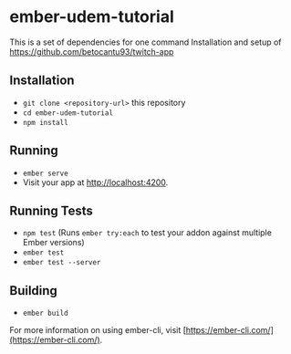 # ember-udem-tutorial

This is a set of dependencies for one command Installation and setup of https://github.com/betocantu93/twitch-app

## Installation

* `git clone <repository-url>` this repository
* `cd ember-udem-tutorial`
* `npm install`

## Running

* `ember serve`
* Visit your app at [http://localhost:4200](http://localhost:4200).

## Running Tests

* `npm test` (Runs `ember try:each` to test your addon against multiple Ember versions)
* `ember test`
* `ember test --server`

## Building

* `ember build`

For more information on using ember-cli, visit [https://ember-cli.com/](https://ember-cli.com/).
